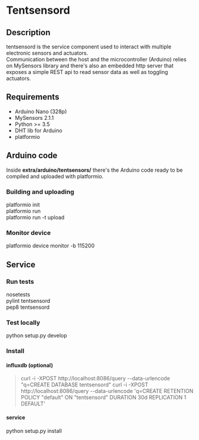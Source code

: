 # Tentsensord

## Description

tentsensord is the service component used to interact with multiple electronic sensors and actuators.  
Communication between the host and the microcontroller (Arduino) relies on MySensors library and there's also an embedded http server that
exposes a simple REST api to read sensor data as well as toggling actuators.

## Requirements

* Arduino Nano (328p)
* MySensors 2.1.1
* Python >= 3.5
* DHT lib for Arduino
* platformio

## Arduino code

Inside **extra/arduino/tentsensors/** there's the Arduino code ready to be
compiled and uploaded with platformio.

### Building and uploading
  platformio init  
  platformio run  
  platformio run -t upload

### Monitor device
  platformio device monitor -b 115200

## Service

### Run tests
  nosetests  
  pylint tentsensord  
  pep8 tentsensord

### Test locally
  python setup.py develop

### Install

#### influxdb (optional)
  > curl -i -XPOST http://localhost:8086/query --data-urlencode "q=CREATE DATABASE tentsensord"
  > curl -i -XPOST http://localhost:8086/query --data-urlencode 'q=CREATE RETENTION POLICY "default" ON "tentsensord" DURATION 30d REPLICATION 1 DEFAULT'

#### service
  python setup.py install
